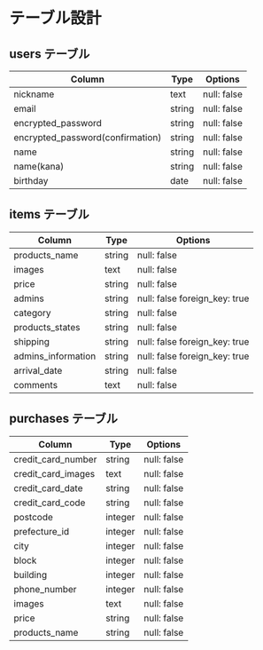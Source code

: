 # テーブル設計

## users テーブル

| Column                           | Type   | Options     |
| -------------------------------- | ------ | ----------- |
| nickname                         | text   | null: false |
| email                            | string | null: false |
| encrypted_password               | string | null: false |
| encrypted_password(confirmation) | string | null: false |
| name                             | string | null: false |
| name(kana)                       | string | null: false |
| birthday                         | date   | null: false |


## items テーブル

| Column             | Type       | Options                         |
| ------------------ | ---------- | ------------------------------- |
| products_name      | string     | null: false                     |
| images	           | text       | null: false                     |
| price              | string     | null: false                     |
| admins             | string     | null: false foreign_key: true   |
| category           | string     | null: false                     |
| products_states    | string     | null: false                     |
| shipping           | string     | null: false foreign_key: true   |
| admins_information | string     | null: false foreign_key: true   |
| arrival_date       | string     | null: false                     |
| comments           | text       | null: false                     |


## purchases テーブル

| Column            | Type       | Options                         |
| ----------------- | ---------- | ------------------------------- |
| credit_card_number| string     | null: false                     |
| credit_card_images| text       | null: false                     |
| credit_card_date  | string     | null: false                     |
| credit_card_code  | string     | null: false                     |
| postcode          | integer    | null: false                     |  
| prefecture_id     | integer    | null: false                     |
| city              | integer    | null: false                     |
| block             | integer    | null: false                     |
| building          | integer    | null: false                     |
| phone_number      | integer    | null: false                     |
| images	          | text       | null: false                     |
| price             | string     | null: false                     |
| products_name     | string     | null: false                     |